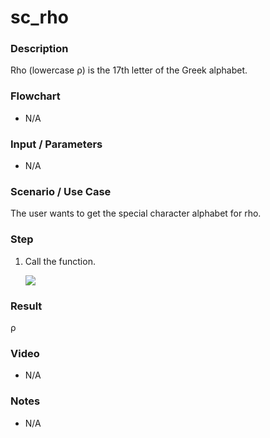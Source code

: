 ﻿# sc_rho

### Description

Rho (lowercase ρ) is the 17th letter of the Greek alphabet.

### Flowchart

- N/A 

### Input / Parameters

- N/A

### Scenario / Use Case

The user wants to get the special character alphabet for rho.

### Step

1. Call the function.
    
    ![](../../../../document/function/SpecialCharacter/sc_rho1/sc_rho-step-1.png?raw=true)
 
### Result

 ρ
 
### Video

- N/A

<!--[![Video](http://i.imgur.com/Ot5DWAW.png)](https://youtu.be/StTqXEQ2l-Y?t=35s)-->

### Notes

- N/A
